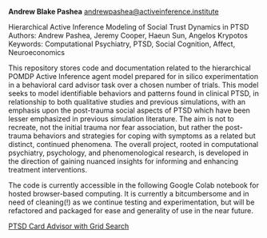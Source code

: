 **Andrew Blake Pashea** andrewpashea@activeinference.institute

Hierarchical Active Inference Modeling of Social Trust Dynamics in PTSD 
Authors: Andrew Pashea, Jeremy Cooper, Haeun Sun, Angelos Krypotos 
Keywords: Computational Psychiatry, PTSD, Social Cognition, Affect, Neuroeconomics



This repository stores code and documentation related to the hierarchical POMDP Active Inference agent model prepared for in silico experimentation in a behavioral card advisor task over a chosen number of trials. This model seeks to model identifiable behaviors and patterns found in clinical PTSD, in relationship to both qualitative studies and previous simulations, with an emphasis upon the post-trauma social aspects of PTSD which have been lesser emphasized in previous simulation literature. The aim is not to recreate, not the initial trauma nor fear association, but rather the post-trauma behaviors and strategies for coping with symptoms as a related but distinct, continued phenomena. The overall project, rooted in computational psychiatry, psychology, and phenomenological research, is developed in the direction of gaining nuanced insights for informing and enhancing treatment interventions.



The code is currently accessible in the following Google Colab notebook for hosted browser-based computing. It is currently a bitcumbersome and in need of cleaning(!) as we continue testing and experimentation, but will be refactored and packaged for ease and generality of use in the near future.



[PTSD Card Advisor with Grid Search](https://colab.research.google.com/drive/1ipa6oCdu_wOPDB0fJ-p8djSDFepyZWFg?usp=sharing)
